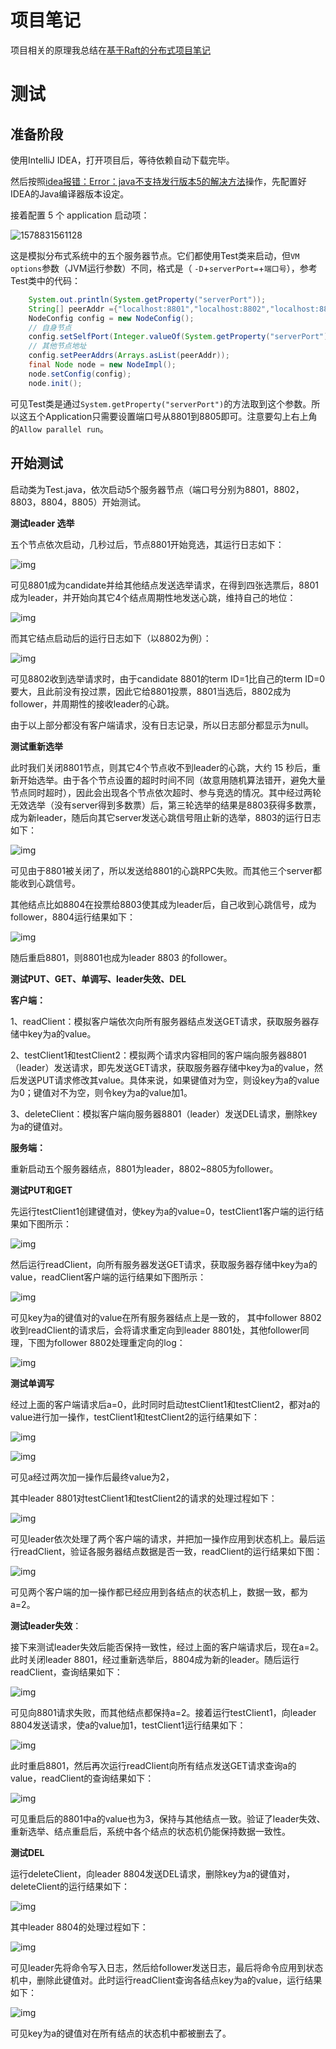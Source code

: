 # 项目笔记

项目相关的原理我总结在[基于Raft的分布式项目笔记](https://blog.csdn.net/weixin_41519463/article/details/104057535)

# 测试

## 准备阶段

使用IntelliJ IDEA，打开项目后，等待依赖自动下载完毕。

然后按照[idea报错：Error：java不支持发行版本5的解决方法](https://www.cnblogs.com/wqy0314/p/11726107.html)操作，先配置好IDEA的Java编译器版本设定。

接着配置 5 个 application 启动项：

![1578831561128](README.assets/1578831561128.png)

这是模拟分布式系统中的五个服务器节点。它们都使用Test类来启动，但`VM options`参数（JVM运行参数）不同，格式是（ `-D`+`serverPort=`+`端口号`），参考Test类中的代码：

```Java
    System.out.println(System.getProperty("serverPort"));
    String[] peerAddr ={"localhost:8801","localhost:8802","localhost:8803",         "localhost:8804","localhost:8805"};
    NodeConfig config = new NodeConfig();
    // 自身节点
    config.setSelfPort(Integer.valueOf(System.getProperty("serverPort")));
    // 其他节点地址
    config.setPeerAddrs(Arrays.asList(peerAddr));
    final Node node = new NodeImpl();
    node.setConfig(config);
    node.init();
```

可见Test类是通过`System.getProperty("serverPort")`的方法取到这个参数。所以这五个Application只需要设置端口号从8801到8805即可。注意要勾上右上角的`Allow parallel run`。



## 开始测试

启动类为Test.java，依次启动5个服务器节点（端口号分别为8801，8802，8803，8804，8805）开始测试。

**测试leader 选举**

五个节点依次启动，几秒过后，节点8801开始竞选，其运行日志如下：

![img](README.assets/clip_image002.png)

可见8801成为candidate并给其他结点发送选举请求，在得到四张选票后，8801成为leader，并开始向其它4个结点周期性地发送心跳，维持自己的地位：

![img](README.assets/clip_image004.png)

 

而其它结点启动后的运行日志如下（以8802为例）：

![img](README.assets/clip_image006.png)

可见8802收到选举请求时，由于candidate 8801的term ID=1比自己的term ID=0要大，且此前没有投过票，因此它给8801投票，8801当选后，8802成为follower，并周期性的接收leader的心跳。

 

由于以上部分都没有客户端请求，没有日志记录，所以日志部分都显示为null。

 

**测试重新选举**

此时我们关闭8801节点，则其它4个节点收不到leader的心跳，大约 15 秒后，重新开始选举。由于各个节点设置的超时时间不同（故意用随机算法错开，避免大量节点同时超时），因此会出现各个节点依次超时、参与竞选的情况。其中经过两轮无效选举（没有server得到多数票）后，第三轮选举的结果是8803获得多数票，成为新leader，随后向其它server发送心跳信号阻止新的选举，8803的运行日志如下：

![img](README.assets/clip_image008.jpg)

可见由于8801被关闭了，所以发送给8801的心跳RPC失败。而其他三个server都能收到心跳信号。

 

其他结点比如8804在投票给8803使其成为leader后，自己收到心跳信号，成为follower，8804运行结果如下：

![img](README.assets/clip_image010.jpg)

随后重启8801，则8801也成为leader 8803 的follower。

 

**测试PUT、GET、单调写、leader失效、DEL**

**客户端：**

1、readClient：模拟客户端依次向所有服务器结点发送GET请求，获取服务器存储中key为a的value。

2、testClient1和testClient2：模拟两个请求内容相同的客户端向服务器8801（leader）发送请求，即先发送GET请求，获取服务器存储中key为a的value，然后发送PUT请求修改其value。具体来说，如果键值对为空，则设key为a的value为0；键值对不为空，则令key为a的value加1。

3、deleteClient：模拟客户端向服务器8801（leader）发送DEL请求，删除key为a的键值对。

**服务端：**

重新启动五个服务器结点，8801为leader，8802~8805为follower。

 

**测试PUT和GET**

先运行testClient1创建键值对，使key为a的value=0，testClient1客户端的运行结果如下图所示：

![img](README.assets/clip_image012.jpg)

然后运行readClient，向所有服务器发送GET请求，获取服务器存储中key为a的value，readClient客户端的运行结果如下图所示：

 ![img](README.assets/clip_image014.jpg)

可见key为a的键值对的value在所有服务器结点上是一致的， 其中follower 8802收到readClient的请求后，会将请求重定向到leader 8801处，其他follower同理，下图为follower 8802处理重定向的log：

![img](README.assets/clip_image016.jpg)

 

**测试单调写**

经过上面的客户端请求后a=0，此时同时启动testClient1和testClient2，都对a的value进行加一操作，testClient1和testClient2的运行结果如下：

![img](README.assets/clip_image018.jpg)

![img](README.assets/clip_image020.jpg)

可见a经过两次加一操作后最终value为2，

其中leader 8801对testClient1和testClient2的请求的处理过程如下：

![img](README.assets/clip_image022.jpg)

可见leader依次处理了两个客户端的请求，并把加一操作应用到状态机上。最后运行readClient，验证各服务器结点数据是否一致，readClient的运行结果如下图：

![img](README.assets/clip_image024.jpg)

可见两个客户端的加一操作都已经应用到各结点的状态机上，数据一致，都为a=2。

 

**测试leader失效**：

接下来测试leader失效后能否保持一致性，经过上面的客户端请求后，现在a=2。此时关闭leader 8801，经过重新选举后，8804成为新的leader。随后运行readClient，查询结果如下：

![img](README.assets/clip_image026.jpg)

可见向8801请求失败，而其他结点都保持a=2。接着运行testClient1，向leader 8804发送请求，使a的value加1，testClient1运行结果如下：

![img](README.assets/clip_image028.jpg)

此时重启8801，然后再次运行readClient向所有结点发送GET请求查询a的value，readClient的查询结果如下：

![img](README.assets/clip_image030.jpg)

可见重启后的8801中a的value也为3，保持与其他结点一致。验证了leader失效、重新选举、结点重启后，系统中各个结点的状态机仍能保持数据一致性。

 

 

**测试DEL**

运行deleteClient，向leader 8804发送DEL请求，删除key为a的键值对，deleteClient的运行结果如下：

![img](README.assets/clip_image032.jpg)

其中leader 8804的处理过程如下：

![img](README.assets/clip_image034.jpg)

可见leader先将命令写入日志，然后给follower发送日志，最后将命令应用到状态机中，删除此键值对。此时运行readClient查询各结点key为a的value，运行结果如下：

![img](README.assets/clip_image036.jpg)

可见key为a的键值对在所有结点的状态机中都被删去了。







